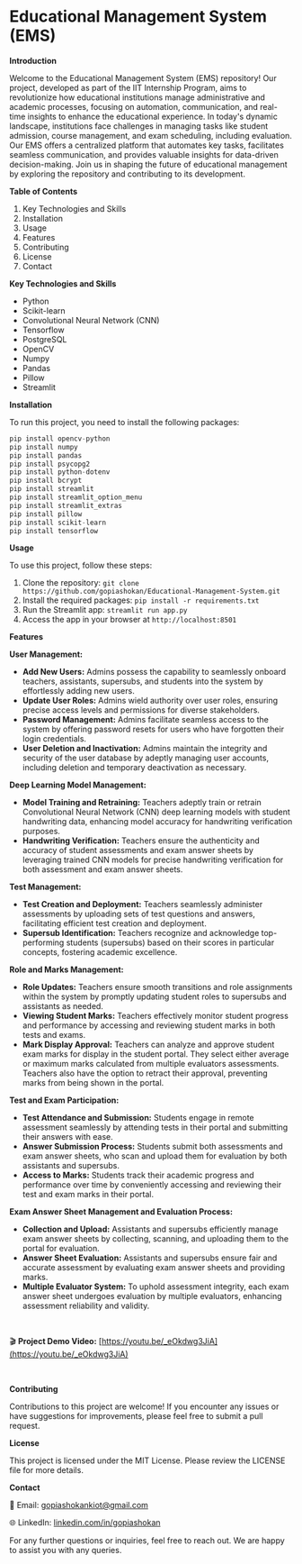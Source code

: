 # Educational Management System (EMS)

**Introduction**

Welcome to the Educational Management System (EMS) repository! Our project, developed as part of the IIT Internship Program, aims to revolutionize how educational institutions manage administrative and academic processes, focusing on automation, communication, and real-time insights to enhance the educational experience. In today's dynamic landscape, institutions face challenges in managing tasks like student admission, course management, and exam scheduling, including evaluation. Our EMS offers a centralized platform that automates key tasks, facilitates seamless communication, and provides valuable insights for data-driven decision-making. Join us in shaping the future of educational management by exploring the repository and contributing to its development.


**Table of Contents**

1. Key Technologies and Skills
2. Installation
3. Usage
4. Features
5. Contributing
6. License
7. Contact


**Key Technologies and Skills**
- Python
- Scikit-learn
- Convolutional Neural Network (CNN)
- Tensorflow
- PostgreSQL
- OpenCV
- Numpy
- Pandas
- Pillow
- Streamlit


**Installation**

To run this project, you need to install the following packages:

```python
pip install opencv-python
pip install numpy
pip install pandas
pip install psycopg2
pip install python-dotenv
pip install bcrypt
pip install streamlit
pip install streamlit_option_menu
pip install streamlit_extras
pip install pillow
pip install scikit-learn
pip install tensorflow
```

**Usage**

To use this project, follow these steps:

1. Clone the repository: ```git clone https://github.com/gopiashokan/Educational-Management-System.git```
2. Install the required packages: ```pip install -r requirements.txt```
3. Run the Streamlit app: ```streamlit run app.py```
4. Access the app in your browser at ```http://localhost:8501```


**Features**

**User Management:**
   - **Add New Users:** Admins possess the capability to seamlessly onboard teachers, assistants, supersubs, and students into the system by effortlessly adding new users.
   - **Update User Roles:** Admins wield authority over user roles, ensuring precise access levels and permissions for diverse stakeholders.
   - **Password Management:** Admins facilitate seamless access to the system by offering password resets for users who have forgotten their login credentials.
   - **User Deletion and Inactivation:** Admins maintain the integrity and security of the user database by adeptly managing user accounts, including deletion and temporary deactivation as necessary.

**Deep Learning Model Management:**
   - **Model Training and Retraining:** Teachers adeptly train or retrain Convolutional Neural Network (CNN) deep learning models with student handwriting data, enhancing model accuracy for handwriting verification purposes.
   - **Handwriting Verification:** Teachers ensure the authenticity and accuracy of student assessments and exam answer sheets by leveraging trained CNN models for precise handwriting verification for both assessment and exam answer sheets.

**Test Management:**
   - **Test Creation and Deployment:** Teachers seamlessly administer assessments by uploading sets of test questions and answers, facilitating efficient test creation and deployment.
   - **Supersub Identification:** Teachers recognize and acknowledge top-performing students (supersubs) based on their scores in particular concepts, fostering academic excellence.

**Role and Marks Management:**
   - **Role Updates:** Teachers ensure smooth transitions and role assignments within the system by promptly updating student roles to supersubs and assistants as needed.
   - **Viewing Student Marks:** Teachers effectively monitor student progress and performance by accessing and reviewing student marks in both tests and exams.
   - **Mark Display Approval:** Teachers can analyze and approve student exam marks for display in the student portal. They select either average or maximum marks calculated from multiple evaluators assessments. Teachers also have the option to retract their approval, preventing marks from being shown in the portal.

**Test and Exam Participation:**
   - **Test Attendance and Submission:** Students engage in remote assessment seamlessly by attending tests in their portal and submitting their answers with ease.
   - **Answer Submission Process:** Students submit both assessments and exam answer sheets, who scan and upload them for evaluation by both assistants and supersubs.
   - **Access to Marks:** Students track their academic progress and performance over time by conveniently accessing and reviewing their test and exam marks in their portal.

**Exam Answer Sheet Management and Evaluation Process:**
   - **Collection and Upload:** Assistants and supersubs efficiently manage exam answer sheets by collecting, scanning, and uploading them to the portal for evaluation.
   - **Answer Sheet Evaluation:** Assistants and supersubs ensure fair and accurate assessment by evaluating exam answer sheets and providing marks.
   - **Multiple Evaluator System:** To uphold assessment integrity, each exam answer sheet undergoes evaluation by multiple evaluators, enhancing assessment reliability and validity.

<br />

🎬 **Project Demo Video:** [https://youtu.be/_eOkdwg3JiA](https://youtu.be/_eOkdwg3JiA)

<br />

**Contributing**

Contributions to this project are welcome! If you encounter any issues or have suggestions for improvements, please feel free to submit a pull request.


**License**

This project is licensed under the MIT License. Please review the LICENSE file for more details.


**Contact**

📧 Email: gopiashokankiot@gmail.com 

🌐 LinkedIn: [linkedin.com/in/gopiashokan](https://www.linkedin.com/in/gopiashokan)

For any further questions or inquiries, feel free to reach out. We are happy to assist you with any queries.

